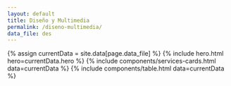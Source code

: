 ```yaml
---
layout: default
title: Diseño y Multimedia
permalink: /diseno-multimedia/
data_file: des
---
```

{% assign currentData = site.data[page.data_file] %}
{% include hero.html hero=currentData.hero %}
{% include components/services-cards.html data=currentData %}
{% include components/table.html data=currentData %}